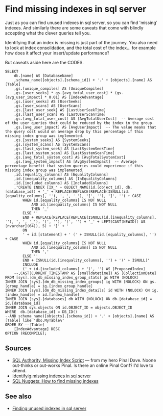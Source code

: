 ﻿# Find missing indexes in sql server

Just as you can find unused indexes in sql server, so you can find 'missing' indexes. And similarly there are some caveats that come with blindly accepting what the clever queries tell you.

Identifying that an index is missing is just part of the journey. You also need to look at index consolidation, and the total cost of the index... for example how does it affect your insert/update performance?

But caveats aside here are the CODES.

	SELECT
		db.[name] AS [DatabaseName]
		,schema_name([objects].[schema_id]) + '.' + [objects].[name] AS [Table]
		,gs.[unique_compiles] AS [UniqueCompiles]
		,gs.[user_seeks] * gs.[avg_total_user_cost] * (gs.[avg_user_impact] * 0.01) AS [IndexAdvantage]
		,gs.[user_seeks] AS [UserSeeks]
		,gs.[user_scans] AS [UserScans]
		,gs.[last_user_seek] AS [LastUserSeekTime]
		,gs.[last_user_scan] AS [LastUserScanTime]
		,gs.[avg_total_user_cost] AS [AvgTotalUserCost]  -- Average cost of the user queries that could be reduced by the index in the group.
		,gs.[avg_user_impact] AS [AvgUserImpact]  -- The value means that the query cost would on average drop by this percentage if this missing index group was implemented.
		,gs.[system_seeks] AS [SystemSeeks]
		,gs.[system_scans] AS [SystemScans]
		,gs.[last_system_seek] AS [LastSystemSeekTime]
		,gs.[last_system_scan] AS [LastSystemScanTime]
		,gs.[avg_total_system_cost] AS [AvgTotalSystemCost]
		,gs.[avg_system_impact] AS [AvgSystemImpact]  -- Average percentage benefit that system queries could experience if this missing index group was implemented.
		,id.[equality_columns] AS [EqualityColumns]
		,id.[inequality_columns] AS [InEqualityColumns]
		,id.[included_columns] AS [IncludedColumns]
		,'CREATE INDEX [IX_' + OBJECT_NAME(id.[object_id], db.[database_id]) + '_' + REPLACE(REPLACE(REPLACE(ISNULL(id.[equality_columns], ''), ', ', '_'), '[', ''), ']', '') + CASE
			WHEN id.[equality_columns] IS NOT NULL
				AND id.[inequality_columns] IS NOT NULL
				THEN '_'
			ELSE ''
			END + REPLACE(REPLACE(REPLACE(ISNULL(id.[inequality_columns], ''), ', ', '_'), '[', ''), ']', '') + '_' + LEFT(CAST(NEWID() AS [nvarchar](64)), 5) + ']' + '
			ON
			' + id.[statement] + ' (' + ISNULL(id.[equality_columns], '') + CASE
			WHEN id.[equality_columns] IS NOT NULL
				AND id.[inequality_columns] IS NOT NULL
				THEN ','
			ELSE ''
			END + ISNULL(id.[inequality_columns], '') + ')' + ISNULL('
			INCLUDE
			(' + id.[included_columns] + ')', '') AS [ProposedIndex]
		--,CAST(CURRENT_TIMESTAMP AS [smalldatetime]) AS [CollectionDate]
	FROM [sys].[dm_db_missing_index_group_stats] gs WITH (NOLOCK)
	INNER JOIN [sys].[dm_db_missing_index_groups] ig WITH (NOLOCK) ON gs.[group_handle] = ig.[index_group_handle]
	INNER JOIN [sys].[dm_db_missing_index_details] id WITH (NOLOCK) ON ig.[index_handle] = id.[index_handle]
	INNER JOIN [sys].[databases] db WITH (NOLOCK) ON db.[database_id] = id.[database_id]
	INNER JOIN sys.objects ON id.OBJECT_ID = objects.OBJECT_ID
	WHERE  db.[database_id] = DB_ID()
	--AND schema_name([objects].[schema_id]) + '.' + [objects].[name] AS [Table] like 'dbo.MyTable%'
	ORDER BY --[Table]
		[IndexAdvantage] DESC
	OPTION (RECOMPILE);

## Sources

- [SQL Authority, Missing Index Script](https://blog.sqlauthority.com/2011/01/03/sql-server-2008-missing-index-script-download/) &mdash; from my hero Pinal Dave. Noone out-thinks or out-works Pinal. Is there an online Pinal Conf? I'd love to attend.
- [Identifyig missing indexes in sql server](https://samirbehara.com/2017/08/23/identifying-missing-indexes-in-sql-server/)
- [SQL Nuggets: How to find missing indexes](http://www.sqlnuggets.com/blog/sql-scripts-how-to-find-missing-indexes/)

## See also

- [Finding unused indexes in sql server](find_unused_indexes_in_sql_server.md)